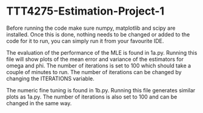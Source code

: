 # TTT4275-Estimation-Project-1
Before running the code make sure numpy, matplotlib and scipy are installed. Once this is done, nothing needs to be changed or added to the code for it to run, you can simply run it from your favourite IDE.

The evaluation of the performance of the MLE is found in 1a.py. Running this file will show plots of the mean error and variance of the estimators for omega and phi. The number of iterations is set to 100 which should take a couple of minutes to run. The number of iterations can be changed by changing the ITERATIONS variable.

The numeric fine tuning is found in 1b.py. Running this file generates similar plots as 1a.py. The number of iterations is also set to 100 and can be changed in the same way.
